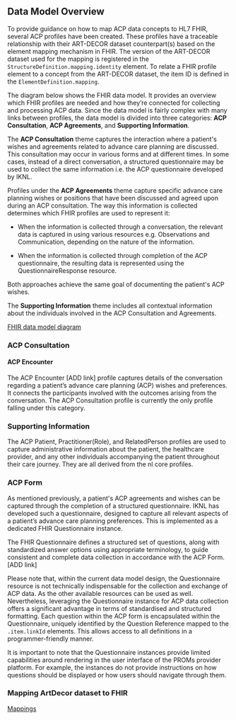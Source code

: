 ## Data Model Overview

To provide guidance on how to map ACP data concepts to HL7 FHIR, several ACP profiles have been created. These profiles have a traceable relationship with their ART-DECOR dataset counterpart(s) based on the element mapping mechanism in FHIR. The version of the ART-DECOR dataset used for the mapping is registered in the `StructureDefinition.mapping.identity` element. To relate a FHIR profile element to a concept from the ART-DECOR dataset, the item ID is defined in the `ElementDefinition.mapping`. 

The diagram below shows the FHIR data model. It provides an overview which FHIR profiles are needed and how they’re connected for collecting and processing ACP data. Since the data model is fairly complex with many links between profiles, the data model is divided into three categories: **ACP Consultation**, **ACP Agreements**, and **Supporting Information**.

The **ACP Consultation** theme captures the interaction where a patient's wishes and agreements related to advance care planning are discussed. This consultation may occur in various forms and at different times. In some cases, instead of a direct conversation, a structured questionnaire may be used to collect the same information i.e. the ACP questionnaire developed by IKNL.

Profiles under the **ACP Agreements** theme capture specific advance care planning wishes or positions that have been discussed and agreed upon during an ACP consultation. The way this information is collected determines which FHIR profiles are used to represent it:
* When the information is collected through a conversation, the relevant data is captured in using various resources e.g. Observations and Communication, depending on the nature of the information.

* When the information is collected through completion of the ACP questionnaire, the resulting data is represented using the QuestionnaireResponse resource.

Both approaches achieve the same goal of documenting the patient's ACP wishes.

The **Supporting Information** theme includes all contextual information about the individuals involved in the ACP Consultation and Agreements.


<a href="fhir-data-model-mermaid-diagram.html">FHIR data model diagram</a>


### ACP Consultation
#### ACP Encounter
The ACP Encounter [ADD link] profile captures details of the conversation regarding a patient’s advance care planning (ACP) wishes and preferences. It connects the participants involved with the outcomes arising from the conversation. The ACP Consultation profile is currently the only profile falling under this category.

### Supporting Information
The ACP Patient, Practitioner(Role), and RelatedPerson profiles are used to capture administrative information about the patient, the healthcare provider, and any other individuals accompanying the patient throughout their care journey. They are all derived from the nl core profiles.

### ACP Form
As mentioned previously, a patient's ACP agreements and wishes can be captured through the completion of a structured questionnaire. IKNL has developed such a questionnaire, designed to capture all relevant aspects of a patient’s advance care planning preferences. This is implemented as a dedicated FHIR Questionnaire instance.

The FHIR Questionnaire defines a structured set of questions, along with standardized answer options using appropriate terminology, to guide consistent and complete data collection in accordance with the ACP Form. [ADD link]

Please note that, within the current data model design, the Questionnaire resource is not technically indispensable for the collection and exchange of ACP data. As the other available resources can be used as well. Nevertheless, leveraging the Questionnaire instance for ACP data collection offers a significant advantage in terms of standardised and structured formatting. Each question within the ACP form is encapsulated within the Questionnaire, uniquely identified by the Question Reference mapped to the `.item.linkId` elements. This allows access to all definitions in a programmer-friendly manner.

It is important to note that the Questionnaire instances provide limited capabilities around rendering in the user interface of the PROMs provider platform. For example, the instances do not provide instructions on how questions should be displayed or how users should navigate through them.


### Mapping ArtDecor dataset to FHIR


<a href="mappings.html">Mappings</a>
